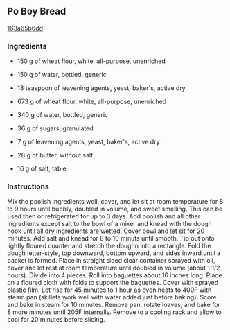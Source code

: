 ## Po Boy Bread

[163a65b6dd](http://www.food.com/recipe/po-boy-bread-488578)

### Ingredients

 - 150 g of wheat flour, white, all-purpose, unenriched

 - 150 g of water, bottled, generic

 - 18 teaspoon of leavening agents, yeast, baker's, active dry

 - 673 g of wheat flour, white, all-purpose, unenriched

 - 340 g of water, bottled, generic

 - 36 g of sugars, granulated

 - 7 g of leavening agents, yeast, baker's, active dry

 - 28 g of butter, without salt

 - 16 g of salt, table

### Instructions

Mix the poolish ingredients well, cover, and let sit at room temperature for 8 to 9 hours until bubbly, doubled in volume, and sweet smelling. This can be used then or refrigerated for up to 3 days. Add poolish and all other ingredients except salt to the bowl of a mixer and knead with the dough hook until all dry ingredients are wetted. Cover bowl and let sit for 20 minutes. Add salt and knead for 8 to 10 minuts until smooth. Tip out onto lightly floured counter and stretch the doughn into a rectangle. Fold the dough letter-style, top downward, bottom upward, and sides inward until a packet is formed. Place in straight sided clear container sprayed with oil, cover and let rest at room temperature until doubled in volume (about 1 1/2 hours). Divide into 4 pieces. Roll into baguettes about 16 inches long. Place on a floured cloth with folds to support the baguettes. Cover with sprayed plastic film. Let rise for 45 minutes to 1 hour as oven heats to 400F with steam pan (skillets work well with water added just before baking). Score and bake in steam for 10 minutes. Remove pan, rotate loaves, and bake for 8 more minutes until 205F internally. Remove to a cooling rack and allow to cool for 20 minutes before slicing.